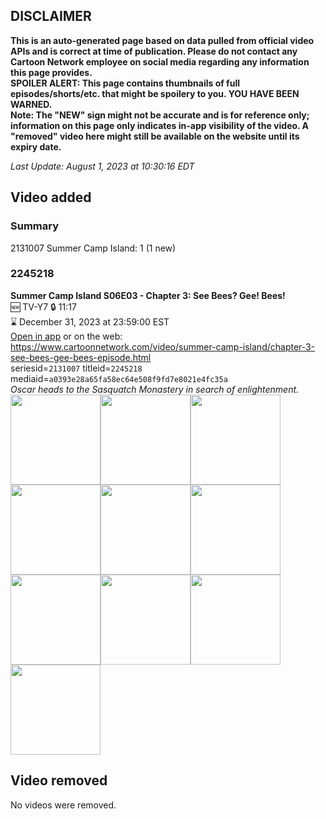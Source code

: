## DISCLAIMER
**This is an auto-generated page based on data pulled from official video APIs and is correct at time of publication. Please do not contact any Cartoon Network employee on social media regarding any information this page provides.**  
**SPOILER ALERT: This page contains thumbnails of full episodes/shorts/etc. that might be spoilery to you. YOU HAVE BEEN WARNED.**  
**Note: The "NEW" sign might not be accurate and is for reference only; information on this page only indicates in-app visibility of the video. A "removed" video here might still be available on the website until its expiry date.**  

_Last Update: August 1, 2023 at 10:30:16 EDT_
## Video added
### Summary
2131007 Summer Camp Island: 1 (1 new)  
### 2245218
**Summer Camp Island S06E03 - Chapter 3: See Bees? Gee! Bees!**  
🆕 TV-Y7 🔒 11:17  
⌛ December 31, 2023 at 23:59:00 EST  
[Open in app](https://cnvideo.sercomkc.org/redirector.html?type=cnapp&seriesid=2131007&titleid=2245218&mediaid=a0393e28a65fa58ec64e508f9fd7e8021e4fc35a) or on the web: https://www.cartoonnetwork.com/video/summer-camp-island/chapter-3-see-bees-gee-bees-episode.html  
seriesid=`2131007` titleid=`2245218` mediaid=`a0393e28a65fa58ec64e508f9fd7e8021e4fc35a`  
_Oscar heads to the Sasquatch Monastery in search of enlightenment._  
<a href="https://s3.amazonaws.com/cartoonorchestrator/2245218_001_1280x720.jpg"><img src="https://s3.amazonaws.com/cartoonorchestrator/2245218_001_640x360.jpg" height="144px" /></a><a href="https://s3.amazonaws.com/cartoonorchestrator/2245218_002_1280x720.jpg"><img src="https://s3.amazonaws.com/cartoonorchestrator/2245218_002_640x360.jpg" height="144px" /></a><a href="https://s3.amazonaws.com/cartoonorchestrator/2245218_003_1280x720.jpg"><img src="https://s3.amazonaws.com/cartoonorchestrator/2245218_003_640x360.jpg" height="144px" /></a><a href="https://s3.amazonaws.com/cartoonorchestrator/2245218_004_1280x720.jpg"><img src="https://s3.amazonaws.com/cartoonorchestrator/2245218_004_640x360.jpg" height="144px" /></a><a href="https://s3.amazonaws.com/cartoonorchestrator/2245218_005_1280x720.jpg"><img src="https://s3.amazonaws.com/cartoonorchestrator/2245218_005_640x360.jpg" height="144px" /></a><a href="https://s3.amazonaws.com/cartoonorchestrator/2245218_006_1280x720.jpg"><img src="https://s3.amazonaws.com/cartoonorchestrator/2245218_006_640x360.jpg" height="144px" /></a><a href="https://s3.amazonaws.com/cartoonorchestrator/2245218_007_1280x720.jpg"><img src="https://s3.amazonaws.com/cartoonorchestrator/2245218_007_640x360.jpg" height="144px" /></a><a href="https://s3.amazonaws.com/cartoonorchestrator/2245218_008_1280x720.jpg"><img src="https://s3.amazonaws.com/cartoonorchestrator/2245218_008_640x360.jpg" height="144px" /></a><a href="https://s3.amazonaws.com/cartoonorchestrator/2245218_009_1280x720.jpg"><img src="https://s3.amazonaws.com/cartoonorchestrator/2245218_009_640x360.jpg" height="144px" /></a><a href="https://s3.amazonaws.com/cartoonorchestrator/2245218_010_1280x720.jpg"><img src="https://s3.amazonaws.com/cartoonorchestrator/2245218_010_640x360.jpg" height="144px" /></a>
## Video removed
No videos were removed.  
